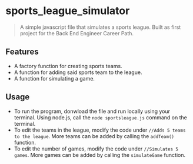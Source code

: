 # sports_league_simulator
> A simple javascript file that simulates a sports league. Built as first project for the Back End Engineer Career Path. 

## Features
- A factory function for creating sports teams. 
- A function for adding said sports team to the league. 
- A function for simulating a game. 

## Usage
- To run the program, donwload the file and run locally using your terminal. Using node.js, call the `node sportsleague.js` command on the terminal. 
- To edit the teams in the league, modify the code under `//Adds 5 teams to the league`. More teams can be added by calling the `addTeam()` function. 
- To edit the number of games, modify the code under `//Simulates 5 games`. More games can be added by calling the `simulateGame` function. 
